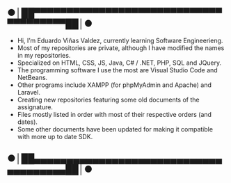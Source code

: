 ## ●│██▀▀▀▀▀▀▀▀▀▀▀▀▀▀▀▀▀▀▀▀▀▀▀▀▀▀▀▀▀▀▀▀▀▀▀▀▀▀██│●
- Hi, I’m Eduardo Viñas Valdez, currently learning Software Engineerieng.
- Most of my repositories are private, although I have modified the names in my repositories.
- Specialized on HTML, CSS, JS, Java, C# / .NET, PHP, SQL and JQuery.
- The programming software I use the most are Visual Studio Code and NetBeans.
- Other programs include XAMPP (for phpMyAdmin and Apache) and Laravel.
- Creating new repositories featuring some old documents of the assignature.
- Files mostly listed in order with most of their respective orders (and dates).
- Some other documents have been updated for making it compatible with more up to date SDK.
## ●│██▄▄▄▄▄▄▄▄▄▄▄▄▄▄▄▄▄▄▄▄▄▄▄▄▄▄▄▄▄▄▄▄▄▄▄▄▄▄██│●
<!---
PLACEHOLDER
--->

<!--Formato de descripcion-->
<!----Descripcion---->
<!----Separador de la descripcion ---->
<!----Notas---->
<!----Separador de las notas---->
<!----Lista de directorios y archivos---->
<!----Separador de los directorios y archivos---->
